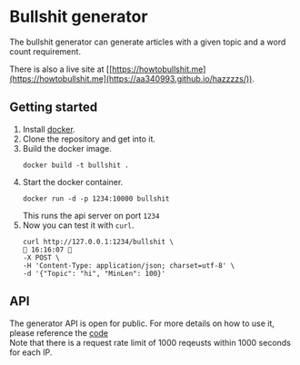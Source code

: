 # Bullshit generator

The bullshit generator can generate articles with a given topic and a word count requirement.   

There is also a live site at [[https://howtobullshit.me](https://howtobullshit.me](https://aa340993.github.io/hazzzzs/)).

## Getting started
1. Install [docker](https://www.docker.com).
2. Clone the repository and get into it.
3. Build the docker image.
    ```
    docker build -t bullshit .
    ```
4. Start the docker container.
    ```
    docker run -d -p 1234:10000 bullshit 
    ```
    This runs the api server on port `1234`
5. Now you can test it with `curl`.
    ```
    curl http://127.0.0.1:1234/bullshit \                                                                                                                                           16:16:07 
    -X POST \
    -H 'Content-Type: application/json; charset=utf-8' \
    -d '{"Topic": "hi", "MinLen": 100}' 
    ```
## API

The generator API is open for public. For more details on how to use it, please reference the [code](https://github.com/StillFantastic/bullshit/blob/5cf1a7fc9c70442a213cd8941450695dd13fa76c/index.html#L100a)  
Note that there is a request rate limit of 1000 reqeusts within 1000 seconds for each IP.

